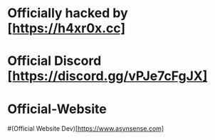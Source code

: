 # Officially hacked by [https://h4xr0x.cc]                       
# Official Discord     [https://discord.gg/vPJe7cFgJX]
# Official-Website
#(Official Website Dev)[https://www.asynsense.com]
